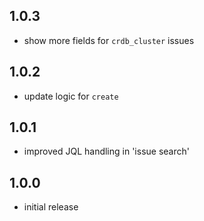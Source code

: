 ## 1.0.3

- show more fields for `crdb_cluster` issues

## 1.0.2

- update logic for `create`

## 1.0.1

- improved JQL handling in 'issue search'

## 1.0.0

- initial release
